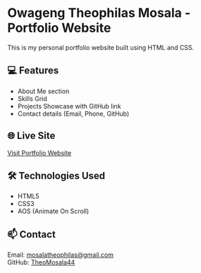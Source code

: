 # Owageng Theophilas Mosala - Portfolio Website

This is my personal portfolio website built using HTML and CSS.

## 💻 Features

- About Me section
- Skills Grid
- Projects Showcase with GitHub link
- Contact details (Email, Phone, GitHub)

## 🌐 Live Site

[Visit Portfolio Website](https://theomosala44.github.io/portfolio-website/)

## 🛠️ Technologies Used

- HTML5
- CSS3
- AOS (Animate On Scroll)

## 📫 Contact

Email: mosalatheophilas@gmail.com  
GitHub: [TheoMosala44](https://github.com/TheoMosala44)
